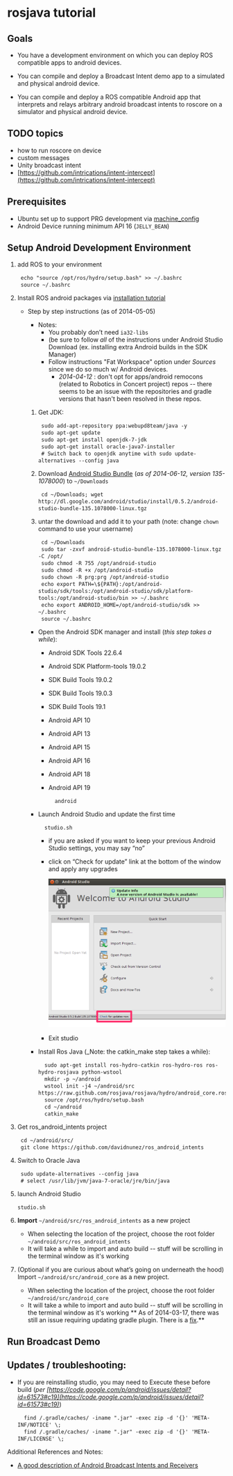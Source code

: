 # rosjava tutorial

## Goals

- You have a development environment on which you can deploy ROS compatible apps to android devices.

- You can compile and deploy a Broadcast Intent demo app to a simulated and physical android device.

- You can compile and deploy a ROS compatible Android app that interprets and relays arbitrary android broadcast intents to roscore on a simulator and physical android device.

## TODO topics
- how to run roscore on device
- custom messages
- Unity broadcast intent
- [https://github.com/intrications/intent-intercept](https://github.com/intrications/intent-intercept)

## Prerequisites
- Ubuntu set up to support PRG development via [machine\_config](https://github.com/personal-robots/machine_config "machine_config")
- Android Device running minimum API 16 (`JELLY_BEAN`)

## Setup Android Development Environment
1. add ROS to your environment

		echo "source /opt/ros/hydro/setup.bash" >> ~/.bashrc
		source ~/.bashrc

1. Install ROS android packages via [installation tutorial](http://wiki.ros.org/android/Tutorials/hydro/Installation%20-%20Ros%20Development%20Environment)
	- Step by step instructions (as of 2014-05-05)
		- Notes:
			- You probably don’t need `ia32-libs`
			- (be sure to follow _all_ of the instructions under Android Studio Download (ex. installing extra Android builds in the SDK Manager) 
			- Follow instructions "Fat Workspace" option under _Sources_ since we do so much w/ Android devices.
				- _2014-04-12_ : don't opt for apps/android remocons (related to Robotics in Concert project) repos -- there seems to be an issue with the repositories and gradle versions that hasn't been resolved in these repos.

		1. Get JDK:

				sudo add-apt-repository ppa:webupd8team/java -y
				sudo apt-get update
				sudo apt-get install openjdk-7-jdk
				sudo apt-get install oracle-java7-installer
				# Switch back to openjdk anytime with sudo update-alternatives --config java

		2. Download [Android Studio Bundle](http://developer.android.com/sdk/installing/studio.html#download) (_as of 2014-06-12, version 135-1078000_) to `~/Downloads`

				cd ~/Downloads; wget http://dl.google.com/android/studio/install/0.5.2/android-studio-bundle-135.1078000-linux.tgz
		3. untar the download and add it to your path (note: change `chown` command to use your username)

				cd ~/Downloads
				sudo tar -zxvf android-studio-bundle-135.1078000-linux.tgz -C /opt/
				sudo chmod -R 755 /opt/android-studio
				sudo chmod -R +x /opt/android-studio
				sudo chown -R prg:prg /opt/android-studio
				echo export PATH=\${PATH}:/opt/android-studio/sdk/tools:/opt/android-studio/sdk/platform-tools:/opt/android-studio/bin >> ~/.bashrc
				echo export ANDROID_HOME=/opt/android-studio/sdk >> ~/.bashrc
				source ~/.bashrc
				  
		- Open the Android SDK manager and install (_this step takes a while_):
			- Android SDK Tools 22.6.4
			- Android SDK Platform-tools 19.0.2
			- SDK Build Tools 19.0.2
			- SDK Build Tools 19.0.3
			- SDK Build Tools 19.1
			- Android API 10
			- Android API 13
			- Android API 15
			- Android API 16
			- Android API 18
			- Android API 19

					android
		- Launch Android Studio and update the first time

				studio.sh
			- if you are asked if you want to keep your previous Android Studio settings, you may say “no”
			- click on “Check for update” link at the bottom of the window and apply any upgrades

				![](./images/android_studio_update.png " ")

			- Exit studio
		- Install Ros Java (\_Note: the catkin\_make step takes a while):

				sudo apt-get install ros-hydro-catkin ros-hydro-ros ros-hydro-rosjava python-wstool
				mkdir -p ~/android
				wstool init -j4 ~/android/src https://raw.github.com/rosjava/rosjava/hydro/android_core.rosinstall
				source /opt/ros/hydro/setup.bash
				cd ~/android
				catkin_make
3. Get ros\_android\_intents project

		cd ~/android/src/
		git clone https://github.com/davidnunez/ros_android_intents
4. Switch to Oracle Java

		sudo update-alternatives --config java
		# select /usr/lib/jvm/java-7-oracle/jre/bin/java  
 4. launch Android Studio

		studio.sh
4. **Import** `~/android/src/ros_android_intents` as a new project
	- When selecting the location of the project, choose the root folder `~/android/src/ros_android_intents`
	- It will take a while to import and auto build -- stuff will be scrolling in the terminal window as it's working

3. (Optional if you are curious about what’s going on underneath the hood) Import `~/android/src/android_core` as a new project.
	- When selecting the location of the project, choose the root folder `~/android/src/android_core`
	- It will take a while to import and auto build -- stuff will be scrolling in the terminal window as it's working
	** As of 2014-03-17, there was still an issue requiring updating gradle plugin. There is a [fix](https://github.com/rosjava/android_core/issues/198).**

## Run Broadcast Demo

## Updates / troubleshooting:


- If you are reinstalling studio, you may need to Execute these before build (_per [https://code.google.com/p/android/issues/detail?id=61573#c19](https://code.google.com/p/android/issues/detail?id=61573#c19)_)

		find /.gradle/caches/ -iname ".jar" -exec zip -d '{}' 'META-INF/NOTICE' \;
		find /.gradle/caches/ -iname ".jar" -exec zip -d '{}' 'META-INF/LICENSE' \;


Additional References and Notes:

- [A good description of Android Broadcast Intents and Receivers](http://www.techotopia.com/index.php/Android_Broadcast_Intents_and_Broadcast_Receivers)

